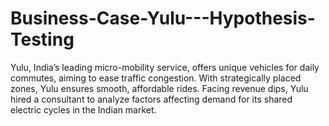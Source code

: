 # Business-Case-Yulu---Hypothesis-Testing
Yulu, India’s leading micro-mobility service, offers unique vehicles for daily commutes, aiming to ease traffic congestion. With strategically placed zones, Yulu ensures smooth, affordable rides. Facing revenue dips, Yulu hired a consultant to analyze factors affecting demand for its shared electric cycles in the Indian market.
